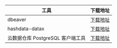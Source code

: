 
| 工具         | 下载地址                                                     |
| ----------- | ------------------------------------------------------------ |
| dbeaver      | [下载地址](https://dbeaver.io/)                |
| hashdata-datax | [下载地址](https://packagedown-online-1256722404.cos.ap-guangzhou.myqcloud.com/datax/datax-v1.0.3-hashdata.tar.gz) |
| 云数据仓库 PostgreSQL 客户端工具  |  [下载地址](https://cloud.tencent.com/developer/article/1361327) |


